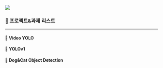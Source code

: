 <img src="https://capsule-render.vercel.app/api?type=waving&color=auto&height=200&section=header&text=Computer%Vision&fontSize=90" />

<h3>🍩 프로젝트&과제 리스트</h3>

---

<h4> 📂 Video YOLO </h4>
<h4> 📂 YOLOv1  </h4>
<h4> 📄 Dog&Cat Object Detection  </h4>



